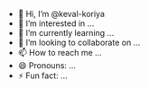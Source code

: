 - 👋 Hi, I’m @keval-koriya
- 👀 I’m interested in ...
- 🌱 I’m currently learning ...
- 💞️ I’m looking to collaborate on ...
- 📫 How to reach me ...
- 😄 Pronouns: ...
- ⚡ Fun fact: ...

<!---
keval-koriya/keval-koriya is a ✨ special ✨ repository because its `README.md` (this file) appears on your GitHub profile.
You can click the Preview link to take a look at your changes.
--->
